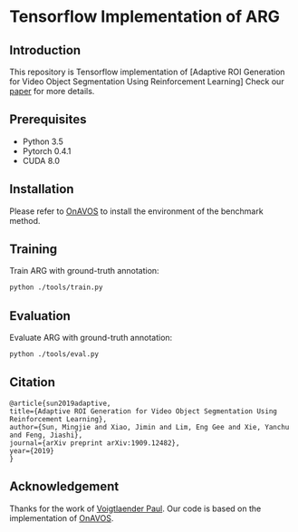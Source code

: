 # Tensorflow Implementation of ARG

## Introduction

This repository is Tensorflow implementation of [Adaptive ROI Generation for Video Object Segmentation Using Reinforcement Learning]
Check our [paper](https://arxiv.org/pdf/1909.12482.pdf) for more details.

## Prerequisites

* Python 3.5
* Pytorch 0.4.1
* CUDA 8.0

## Installation

Please refer to [OnAVOS](https://github.com/Stocastico/OnAVOS) to install the environment of the benchmark method.

## Training

Train ARG with ground-truth annotation:

```bash
python ./tools/train.py
```

## Evaluation

Evaluate ARG with ground-truth annotation:

```bash
python ./tools/eval.py
```


## Citation

    @article{sun2019adaptive,
    title={Adaptive ROI Generation for Video Object Segmentation Using Reinforcement Learning},
    author={Sun, Mingjie and Xiao, Jimin and Lim, Eng Gee and Xie, Yanchu and Feng, Jiashi},
    journal={arXiv preprint arXiv:1909.12482},
    year={2019}
    }


## Acknowledgement

Thanks for the work of [Voigtlaender Paul](https://www.vision.rwth-aachen.de/person/197/). Our code is based on the implementation of [OnAVOS](https://github.com/Stocastico/OnAVOS).
